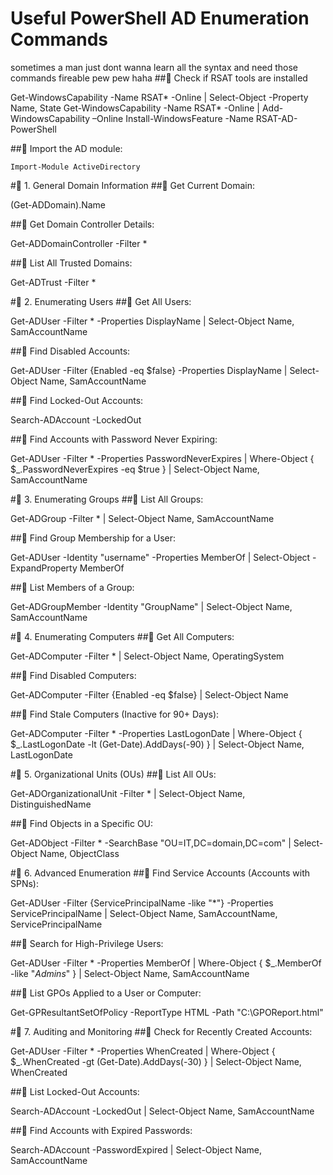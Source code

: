 # Useful PowerShell AD Enumeration Commands

sometimes a man just dont wanna learn all the syntax and need those commands fireable pew pew haha
##🌙 Check if RSAT tools are installed

Get-WindowsCapability -Name RSAT* -Online | Select-Object -Property Name, State 
Get-WindowsCapability -Name RSAT* -Online | Add-WindowsCapability –Online
Install-WindowsFeature -Name RSAT-AD-PowerShell

##🌙  Import the AD module:

    Import-Module ActiveDirectory

#🌙 1. General Domain Information
##🌙 Get Current Domain:

(Get-ADDomain).Name

##🌙 Get Domain Controller Details:

Get-ADDomainController -Filter *

##🌙 List All Trusted Domains:

Get-ADTrust -Filter *

#🌙 2. Enumerating Users
##🌙 Get All Users:

Get-ADUser -Filter * -Properties DisplayName | Select-Object Name, SamAccountName

##🌙 Find Disabled Accounts:

Get-ADUser -Filter {Enabled -eq $false} -Properties DisplayName | Select-Object Name, SamAccountName

##🌙 Find Locked-Out Accounts:

Search-ADAccount -LockedOut

##🌙 Find Accounts with Password Never Expiring:

Get-ADUser -Filter * -Properties PasswordNeverExpires | Where-Object { $_.PasswordNeverExpires -eq $true } | Select-Object Name, SamAccountName

#🌙 3. Enumerating Groups
##🌙 List All Groups:

Get-ADGroup -Filter * | Select-Object Name, SamAccountName

##🌙 Find Group Membership for a User:

Get-ADUser -Identity "username" -Properties MemberOf | Select-Object -ExpandProperty MemberOf

##🌙 List Members of a Group:

Get-ADGroupMember -Identity "GroupName" | Select-Object Name, SamAccountName

#🌙 4. Enumerating Computers
##🌙 Get All Computers:

Get-ADComputer -Filter * | Select-Object Name, OperatingSystem

##🌙 Find Disabled Computers:

Get-ADComputer -Filter {Enabled -eq $false} | Select-Object Name

##🌙 Find Stale Computers (Inactive for 90+ Days):

Get-ADComputer -Filter * -Properties LastLogonDate | Where-Object { $_.LastLogonDate -lt (Get-Date).AddDays(-90) } | Select-Object Name, LastLogonDate

#🌙 5. Organizational Units (OUs)
##🌙 List All OUs:

Get-ADOrganizationalUnit -Filter * | Select-Object Name, DistinguishedName

##🌙 Find Objects in a Specific OU:

Get-ADObject -Filter * -SearchBase "OU=IT,DC=domain,DC=com" | Select-Object Name, ObjectClass

#🌙 6. Advanced Enumeration
##🌙 Find Service Accounts (Accounts with SPNs):

Get-ADUser -Filter {ServicePrincipalName -like "*"} -Properties ServicePrincipalName | Select-Object Name, SamAccountName, ServicePrincipalName

##🌙 Search for High-Privilege Users:

Get-ADUser -Filter * -Properties MemberOf | Where-Object { $_.MemberOf -like "*Admins*" } | Select-Object Name, SamAccountName

##🌙 List GPOs Applied to a User or Computer:

Get-GPResultantSetOfPolicy -ReportType HTML -Path "C:\GPOReport.html"

#🌙 7. Auditing and Monitoring
##🌙 Check for Recently Created Accounts:

Get-ADUser -Filter * -Properties WhenCreated | Where-Object { $_.WhenCreated -gt (Get-Date).AddDays(-30) } | Select-Object Name, WhenCreated

##🌙 List Locked-Out Accounts:

Search-ADAccount -LockedOut | Select-Object Name, SamAccountName

##🌙 Find Accounts with Expired Passwords:

Search-ADAccount -PasswordExpired | Select-Object Name, SamAccountName


